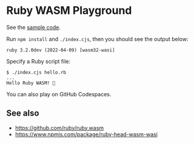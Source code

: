 # Ruby WASM Playground

See the [sample code](index.cjs).

Run `npm install` and `./index.cjs`, then you should see the output below:

```
ruby 3.2.0dev (2022-04-09) [wasm32-wasi]
```

Specify a Ruby script file:

```console
$ ./index.cjs hello.rb
...
Hello Ruby WASM! 💎
```

You can also play on GitHub Codespaces.

## See also

- https://github.com/ruby/ruby.wasm
- https://www.npmjs.com/package/ruby-head-wasm-wasi
